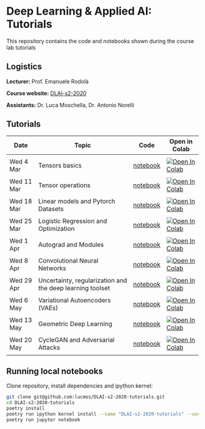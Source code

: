 # Deep Learning & Applied AI: Tutorials

This repository contains the code and notebooks shown during the course lab tutorials

## Logistics

**Lecturer:** Prof. Emanuele Rodolà

**Course website:** [DLAI-s2-2020](https://erodola.github.io/DLAI-s2-2020/)

**Assistants:** Dr. Luca Moschella, Dr. Antonio Norelli

## Tutorials

| **Date**   | **Topic**                                                 | **Code**                                                                                                                                      | **Open in Colab**                                                                                                                                                                                                                     |
| ---------- | --------------------------------------------------------- | --------------------------------------------------------------------------------------------------------------------------------------------- | ------------------------------------------------------------------------------------------------------------------------------------------------------------------------------------------------------------------------------------- |
|            |                                                           |
| Wed 4 Mar  | Tensors basics                                            | [notebook](https://nbviewer.jupyter.org/github/lucmos/DLAI-s2-2020-tutorials/blob/master/01/01_Tensor_basics.ipynb)                           | [![Open In Colab](https://colab.research.google.com/assets/colab-badge.svg)](https://colab.research.google.com/github/lucmos/DLAI-s2-2020-tutorials/blob/master/01/01_Tensor_basics.ipynb)                                            |
|            |                                                           |
| Wed 11 Mar | Tensor operations                                         | [notebook](https://github.com/lucmos/DLAI-s2-2020-tutorials/blob/master/02/02_Tensor_operations.ipynb)                                        | [![Open In Colab](https://colab.research.google.com/assets/colab-badge.svg)](https://colab.research.google.com/github/lucmos/DLAI-s2-2020-tutorials/blob/master/02/02_Tensor_operations.ipynb)                                        |
|            |                                                           |
| Wed 18 Mar | Linear models and Pytorch Datasets                        | [notebook](https://github.com/lucmos/DLAI-s2-2020-tutorials/blob/master/03/03_Linear_models_and_Pytorch_Datasets.ipynb)                       | [![Open In Colab](https://colab.research.google.com/assets/colab-badge.svg)](https://colab.research.google.com/github/lucmos/DLAI-s2-2020-tutorials/blob/master/03/03_Linear_models_and_Pytorch_Datasets.ipynb)                       |
|            |                                                           |
| Wed 25 Mar | Logistic Regression and Optimization                      | [notebook](https://github.com/lucmos/DLAI-s2-2020-tutorials/blob/master/04/4_Logistic_Regression_and_Optimization.ipynb)                      | [![Open In Colab](https://colab.research.google.com/assets/colab-badge.svg)](https://colab.research.google.com/github/lucmos/DLAI-s2-2020-tutorials/blob/master/04/4_Logistic_Regression_and_Optimization.ipynb)                      |
|            |                                                           |
| Wed 1 Apr  | Autograd and Modules                                      | [notebook](https://github.com/lucmos/DLAI-s2-2020-tutorials/blob/master/05/5_Autograd_and_Modules.ipynb)                                      | [![Open In Colab](https://colab.research.google.com/assets/colab-badge.svg)](https://colab.research.google.com/github/lucmos/DLAI-s2-2020-tutorials/blob/master/05/5_Autograd_and_Modules.ipynb)                                      |
|            |                                                           |
| Wed 8 Apr  | Convolutional Neural Networks                             | [notebook](https://github.com/lucmos/DLAI-s2-2020-tutorials/blob/master/06/6_Convolutional_Neural_Networks.ipynb)                             | [![Open In Colab](https://colab.research.google.com/assets/colab-badge.svg)](https://colab.research.google.com/github/lucmos/DLAI-s2-2020-tutorials/blob/master/06/6_Convolutional_Neural_Networks.ipynb)                             |
|            |                                                           |
| Wed 29 Apr | Uncertainty, regularization and the deep learning toolset | [notebook](https://github.com/lucmos/DLAI-s2-2020-tutorials/blob/master/07/7_Uncertainty,_regularization_and_the_deep_learning_toolset.ipynb) | [![Open In Colab](https://colab.research.google.com/assets/colab-badge.svg)](https://colab.research.google.com/github/lucmos/DLAI-s2-2020-tutorials/blob/master/07/7_Uncertainty,_regularization_and_the_deep_learning_toolset.ipynb) |
|            |                                                           |
| Wed 6 May  | Variational Autoencoders (VAEs)                           | [notebook](https://github.com/lucmos/DLAI-s2-2020-tutorials/blob/master/08/8_Variational_Autoencoders_(VAEs).ipynb)                           | [![Open In Colab](https://colab.research.google.com/assets/colab-badge.svg)](https://colab.research.google.com/github/lucmos/DLAI-s2-2020-tutorials/blob/master/08/8_Variational_Autoencoders_(VAEs).ipynb)                           |
|            |                                                           |
| Wed 13 May | Geometric Deep Learning                                   | [notebook](https://github.com/lucmos/DLAI-s2-2020-tutorials/blob/master/09/GCN.ipynb)                                                         | [![Open In Colab](https://colab.research.google.com/assets/colab-badge.svg)](https://colab.research.google.com/github/lucmos/DLAI-s2-2020-tutorials/blob/master/09/GCN.ipynb)                                                         |
|            |                                                           |
| Wed 20 May | CycleGAN and Adversarial Attacks                          | [notebook](https://github.com/lucmos/DLAI-s2-2020-tutorials/blob/master/10/CycleGAN_and_Adversarial_Attacks.ipynb)                            | [![Open In Colab](https://colab.research.google.com/assets/colab-badge.svg)](https://colab.research.google.com/github/lucmos/DLAI-s2-2020-tutorials/blob/master/10/CycleGAN_and_Adversarial_Attacks.ipynb)                            |
|            |

## Running local notebooks

Clone repository, install dependencies and ipython kernel:

```bash
git clone git@github.com:lucmos/DLAI-s2-2020-tutorials.git
cd DLAI-s2-2020-tutorials
poetry install
poetry run ipython kernel install --name "DLAI-s2-2020-tutorials" --user
poetry run jupyter notebook
```
